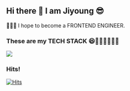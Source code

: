 ## Hi there 👋 I am Jiyoung 😎

🧚🏻‍♀️ I hope to become a FRONTEND ENGINEER.


### These are my TECH STACK 😆🏊🏻‍♀️🏄🏻‍♀️
<img src="https://img.shields.io/badge/#3776AB?style=flat-square&logo=Python&logoColor=white"/> 


### Hits!
[![Hits](https://hits.seeyoufarm.com/api/count/incr/badge.svg?url=https%3A%2F%2Fgithub.com%2FJiyoungPark321&count_bg=%23E7CE11&title_bg=%239B7400&icon=&icon_color=%23E7E7E7&title=hits&edge_flat=false)](https://hits.seeyoufarm.com)


<!--
**JiyoungPark321/JiyoungPark321** is a ✨ _special_ ✨ repository because its `README.md` (this file) appears on your GitHub profile.

Here are some ideas to get you started:

- 🔭 I’m currently working on ...
- 🌱 I’m currently learning ...
- 👯 I’m looking to collaborate on ...
- 🤔 I’m looking for help with ...
- 💬 Ask me about ...
- 📫 How to reach me: ...
- 😄 Pronouns: ...
- ⚡ Fun fact: ...
-->
